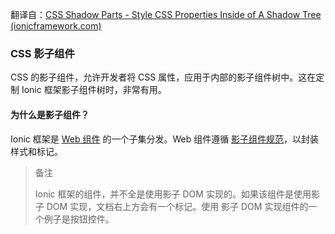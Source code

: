 翻译自：[CSS Shadow Parts - Style CSS Properties Inside of A Shadow Tree (ionicframework.com)](https://ionicframework.com/docs/theming/css-shadow-parts)



### CSS 影子组件



CSS 的影子组件，允许开发者将 CSS 属性，应用于内部的影子组件树中。这在定制 Ionic  框架影子组件树时，非常有用。



#### 为什么是影子组件？



Ionic 框架是 [Web 组件](https://developer.mozilla.org/en-US/docs/Web/Web_Components) 的一个子集分发。Web 组件遵循  [影子组件规范](https://w3c.github.io/webcomponents/spec/shadow/)，以封装样式和标记。



> 备注
>
> Ionic 框架的组件，并不全是使用影子 DOM 实现的。如果该组件是使用影子 DOM 实现，文档右上方会有一个标记。使用 影子 DOM 实现组件的一个例子是按钮控件。
